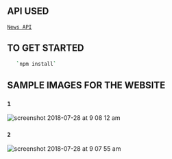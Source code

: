 
## API USED 

[`News API`](https://newsapi.org/)

## TO GET STARTED

```sh 
   `npm install`
```

## SAMPLE IMAGES FOR THE WEBSITE

### `1`
![screenshot 2018-07-28 at 9 08 12 am](https://user-images.githubusercontent.com/16745006/43352730-bfff4cdc-9245-11e8-8a53-311546361fb6.png)

### `2`
![screenshot 2018-07-28 at 9 07 55 am](https://user-images.githubusercontent.com/16745006/43352731-c0306894-9245-11e8-9286-be7192f6f5e3.png)
